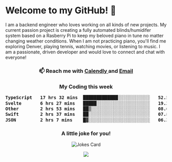 <h1> Welcome to my GitHub! 👋 </h1>


  I am a backend engineer who loves working on all kinds of new projects. My current passion project is creating a fully automated blinds/humidifer system based on a Rasberry Pi to keep my beloved piano in tune no matter changing weather conditions. When I am not practicing piano, you'll find me exploring Denver, playing tennis, watching movies, or listening to music. I am a passionate, driven developer and would love to connect and chat with everyone!

<h3 align = "center"> 📫 Reach me with <a href = "https://calendly.com/msbrandt00/30min"> Calendly </a> and <a href="mailto:msbrandt00@gmail.com">Email</a> 
 </h3>


 
<div align = "center"
[![Anurag's GitHub stats](https://github-readme-stats.vercel.app/api?username=mbrandt00)](https://github.com/anuraghazra/github-readme-stats)
          </div>
<h3 align="center">
  My Coding this week
<!--START_SECTION:waka-->

```txt
TypeScript   17 hrs 32 mins  █████████████░░░░░░░░░░░░   52.54 %
Svelte       6 hrs 27 mins   █████░░░░░░░░░░░░░░░░░░░░   19.37 %
Other        2 hrs 53 mins   ██▒░░░░░░░░░░░░░░░░░░░░░░   08.68 %
Swift        2 hrs 37 mins   ██░░░░░░░░░░░░░░░░░░░░░░░   07.86 %
JSON         2 hrs 7 mins    █▓░░░░░░░░░░░░░░░░░░░░░░░   06.38 %
```

<!--END_SECTION:waka-->

### A little joke for you!

![Jokes Card](https://readme-jokes.vercel.app/api?hideBorder)

<a href="https://www.linkedin.com/in/mbrandt00/"><img src="https://img.shields.io/badge/linkedin-%230077B5.svg?&style=for-the-badge&logo=linkedin&logoColor=white" /></a>
